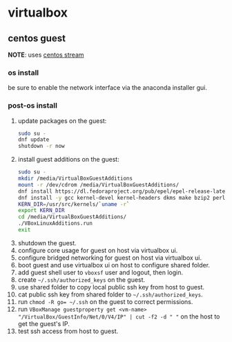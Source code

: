 virtualbox
==========

## centos guest

**NOTE**: uses [centos stream](https://wiki.centos.org/Manuals/ReleaseNotes/CentOSStream)

### os install

be sure to enable the network interface via the anaconda installer gui.

### post-os install

1. update packages on the guest:
    ```bash
    sudo su -
    dnf update
    shutdown -r now
    ```
2. install guest additions on the guest:
    ```bash
    sudo su -
    mkdir /media/VirtualBoxGuestAdditions
    mount -r /dev/cdrom /media/VirtualBoxGuestAdditions/
    dnf install https://dl.fedoraproject.org/pub/epel/epel-release-latest-8.noarch.rpm
    dnf install -y gcc kernel-devel kernel-headers dkms make bzip2 perl
    KERN_DIR=/usr/src/kernels/`uname -r`
    export KERN_DIR
    cd /media/VirtualBoxGuestAdditions/
    ./VBoxLinuxAdditions.run
    exit
    ```
3. shutdown the guest.
4. configure core usage for guest on host via virtualbox ui.
4. configure bridged networking for guest on host via virtualbox ui.
5. boot guest and use virtualbox ui on host to configure shared folder.
6. add guest shell user to `vboxsf` user and logout, then login.
7. create `~/.ssh/authorized_keys` on the guest.
8. use shared folder to copy local public ssh key from host to guest.
9. cat public ssh key from shared folder to `~/.ssh/authorized_keys`.
10. run `chmod -R go= ~/.ssh` on the guest to correct permissions.
11. run `VBoxManage guestproperty get <vm-name> "/VirtualBox/GuestInfo/Net/0/V4/IP" | cut -f2 -d " "` on the host to get the guest's IP.
11. test ssh access from host to guest.

